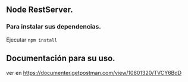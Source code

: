 ## Node RestServer.

### Para instalar sus dependencias.

Ejecutar ``` npm install ``` 

## Documentación para su uso. 

ver en https://documenter.getpostman.com/view/10801320/TVCY6BdD
